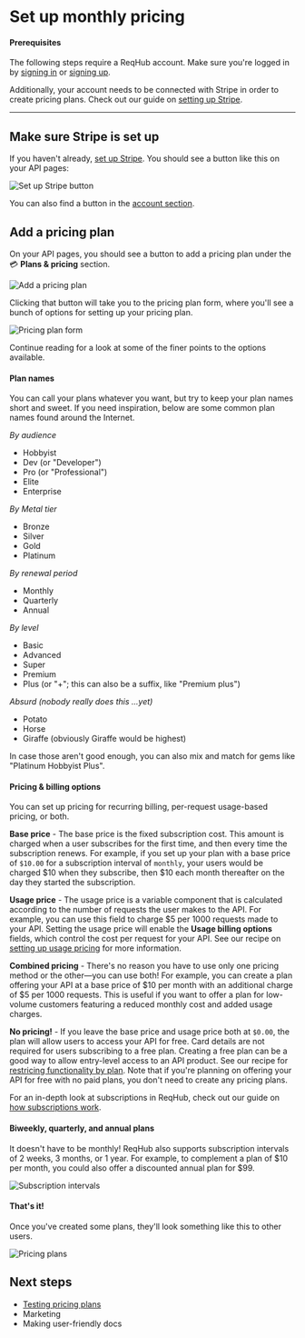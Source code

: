 
# Set up monthly pricing

#### Prerequisites

The following steps require a ReqHub account. Make sure you're logged in by [signing in](https://reqhub.io/login) or [signing up](https://reqhub.io/create-account).

Additionally, your account needs to be connected with Stripe in order to create pricing plans. Check out our guide on [setting up Stripe](guides/setting-up-stripe.md).

----

## Make sure Stripe is set up

If you haven't already, [set up Stripe](guides/setting-up-stripe.md). You should see a button like this on your API pages:

![Set up Stripe button](https://reqhubprod.blob.core.windows.net/public/docs/set-up-stripe.png)

You can also find a button in the [account section](https://dev.reqhub.io/account).

## Add a pricing plan

On your API pages, you should see a button to add a pricing plan under the &#x1F4B3; **Plans & pricing** section.

![Add a pricing plan](https://reqhubprod.blob.core.windows.net/public/docs/add-pricing-plan.png)

Clicking that button will take you to the pricing plan form, where you'll see a bunch of options for setting up your pricing plan.

![Pricing plan form](https://reqhubprod.blob.core.windows.net/public/docs/pricing-plan-form.png)

Continue reading for a look at some of the finer points to the options available.

#### Plan names

You can call your plans whatever you want, but try to keep your plan names short and sweet.
If you need inspiration, below are some common plan names found around the Internet.

*By audience*
* Hobbyist
* Dev (or "Developer")
* Pro (or "Professional")
* Elite
* Enterprise

*By Metal tier*
* Bronze
* Silver
* Gold
* Platinum

*By renewal period*
* Monthly
* Quarterly
* Annual

*By level*
* Basic
* Advanced
* Super
* Premium
* Plus (or "+"; this can also be a suffix, like "Premium plus")

*Absurd (nobody really does this ...yet)*
* Potato
* Horse
* Giraffe (obviously Giraffe would be highest)

In case those aren't good enough, you can also mix and match for gems like "Platinum Hobbyist Plus".

#### Pricing & billing options

You can set up pricing for recurring billing, per-request usage-based pricing, or both.

**Base price** - The base price is the fixed subscription cost.
This amount is charged when a user subscribes for the first time, and then every time the subscription renews.
For example, if you set up your plan with a base price of `$10.00` for a subscription interval of `monthly`,
your users would be charged $10 when they subscribe, then $10 each month thereafter on the day they started the subscription.

**Usage price** - The usage price is a variable component that is calculated according to the number of requests the user makes to the API.
For example, you can use this field to charge $5 per 1000 requests made to your API.
Setting the usage price will enable the **Usage billing options** fields, which control the cost per request for your API.
See our recipe on [setting up usage pricing](/recipes/usage-pricing) for more information.

**Combined pricing** - There's no reason you have to use only one pricing method or the other&mdash;you can use both!
For example, you can create a plan offering your API at a base price of $10 per month with an additional charge of $5 per 1000 requests.
This is useful if you want to offer a plan for low-volume customers featuring a reduced monthly cost and added usage charges.

**No pricing!** - If you leave the base price and usage price both at `$0.00`, the plan will allow users to access your API for free.
Card details are not required for users subscribing to a free plan. Creating a free plan can be a good way to allow entry-level access to
an API product. See our recipe for [restricing functionality by plan](/recipes/functionality-by-plan). Note that if you're planning on
offering your API for free with no paid plans, you don't need to create any pricing plans.

For an in-depth look at subscriptions in ReqHub, check out our guide on [how subscriptions work](/guides/how-subscriptions-work).

#### Biweekly, quarterly, and annual plans

It doesn't have to be monthly! ReqHub also supports subscription intervals of 2 weeks, 3 months, or 1 year.
For example, to complement a plan of $10 per month, you could also offer a discounted annual plan for $99.

![Subscription intervals](https://reqhubprod.blob.core.windows.net/public/docs/pricing-subscription-intervals.png)

#### That's it!

Once you've created some plans, they'll look something like this to other users.

![Pricing plans](https://reqhubprod.blob.core.windows.net/public/docs/pricing-plans.png)

## Next steps

* [Testing pricing plans](/recipes/simulating-pricing-plans)
* Marketing
* Making user-friendly docs


